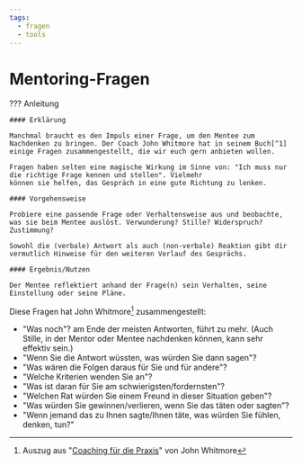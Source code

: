 ```yaml
---
tags:
  - fragen
  - tools
---
```


# Mentoring-Fragen

??? Anleitung

    #### Erklärung

    Manchmal braucht es den Impuls einer Frage, um den Mentee zum Nachdenken zu bringen. Der Coach John Whitmore hat in seinem Buch[^1] einige Fragen zusammengestellt, die wir euch gern anbieten wollen. 

    Fragen haben selten eine magische Wirkung im Sinne von: "Ich muss nur die richtige Frage kennen und stellen". Vielmehr 
    können sie helfen, das Gespräch in eine gute Richtung zu lenken.

    #### Vorgehensweise

    Probiere eine passende Frage oder Verhaltensweise aus und beobachte, was sie beim Mentee auslöst. Verwunderung? Stille? Widerspruch? Zustimmung?
    
    Sowohl die (verbale) Antwort als auch (non-verbale) Reaktion gibt dir vermutlich Hinweise für den weiteren Verlauf des Gesprächs.

    #### Ergebnis/Nutzen

    Der Mentee reflektiert anhand der Frage(n) sein Verhalten, seine Einstellung oder seine Pläne.

Diese Fragen hat John Whitmore[^1] zusammengestellt:

- "Was noch"? am Ende der meisten Antworten, führt zu mehr. (Auch Stille, in der Mentor oder Mentee nachdenken können, kann sehr effektiv sein.)
- "Wenn Sie die Antwort wüssten, was würden Sie dann sagen"?
- "Was wären die Folgen daraus für Sie und für andere"?
- "Welche Kriterien wenden Sie an"?
- "Was ist daran für Sie am schwierigsten/fordernsten"?
- "Welchen Rat würden Sie einem Freund in dieser Situation geben"?
- "Was würden Sie gewinnen/verlieren, wenn Sie das täten oder sagten"?
- "Wenn jemand das zu Ihnen sagte/Ihnen täte, was würden Sie fühlen, denken, tun?"

[^1]: Auszug aus "[Coaching für die Praxis](https://books.google.de/books/about/Coaching_f%C3%BCr_die_Praxis.htmlMwItSwAACAAJ)" von John Whitmore
